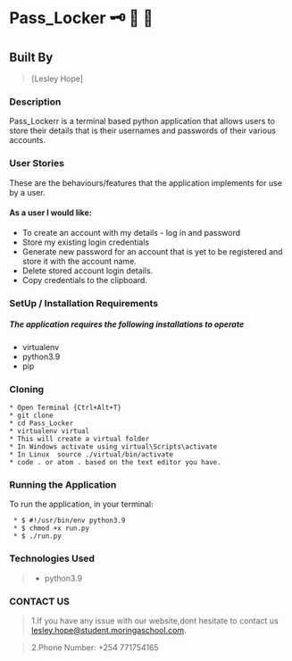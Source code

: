 # Pass_Locker :old_key:	:closed_lock_with_key:	:triangular_flag_on_post:	
## Built By 

> [Lesley Hope]

### Description
Pass_Lockerr is a terminal based python application that allows users to store their details that is their usernames and passwords of their various accounts.


### User Stories
These are the behaviours/features that the application implements for use by a user.


#### As a user I would like:

* To create an account with my details - log in and password
* Store my existing login credentials
* Generate new password for an account that is yet to be registered and store it with the account name. 
* Delete stored account login details.
* Copy credentials to the clipboard.

### SetUp / Installation Requirements
##### The application requires the following installations to operate 

* virtualenv
* python3.9
* pip

### Cloning

```
* Open Terminal {Ctrl+Alt+T}
* git clone 
* cd Pass_Locker
* virtualenv virtual
* This will create a virtual folder
* In Windows activate using virtual\Scripts\activate
* In Linux  source ./virtual/bin/activate
* code . or atom . based on the text editor you have.
```

### Running the Application
To run the application, in your terminal:

```
 * $ #!/usr/bin/env python3.9
 * $ chmod +x run.py
 * $ ./run.py
```

### Technologies Used

> * python3.9

###  CONTACT US
> 1.If you have any issue with our website,dont hesitate to contact us lesley.hope@student.moringaschool.com.

> 2.Phone Number: +254 771754165


